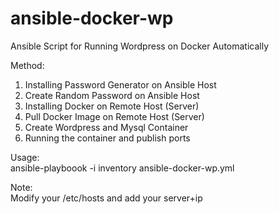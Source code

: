 # ansible-docker-wp
Ansible Script for Running Wordpress on Docker Automatically

Method: <br />
1. Installing Password Generator on Ansible Host
2. Create Random Password on Ansible Host
3. Installing Docker on Remote Host (Server)
4. Pull Docker Image on Remote Host (Server)
5. Create Wordpress and Mysql Container
6. Running the container and publish ports

Usage: <br />
ansible-playboook -i inventory ansible-docker-wp.yml

Note: <br />
Modify your /etc/hosts and add your server+ip
